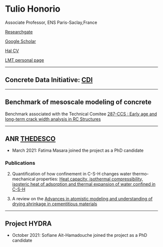 # Tulio Honorio

Associate Professor, ENS Paris-Saclay,France 

[Researchgate](https://www.researchgate.net/profile/Tulio-Honorio)

[Google Scholar](https://www.researchgate.net/profile/Tulio-Honorio)

[Hal CV](https://cv.archives-ouvertes.fr/tulio-honorio)

[LMT personal page](https://w3.lmt.ens-cachan.fr/site/php_perso/perso_page_lmt.php?nom=HONORIO&secteur=3)

_____________________________________________

## Concrete Data Initiative: [CDI](https://github.com/tuliohf/cdi)
 

_____________________________________________
## Benchmark of mesoscale modeling of concrete 

Benchmark associated with the Technical Comitee [287-CCS : Early age and long-term crack width analysis in RC Structures](https://www.rilem.net/groupe/287-ccs-early-age-and-long-term-crack-width-analysis-in-rc-structures-390)

_____________________________________________
## ANR [THEDESCO](https://anr.fr/Projet-ANR-19-CE22-0004)

-  March 2021: Fatima Masara joined the project as a PhD candidate

### Publications

2. Quantification of how confinement in C-S-H changes water thermo-mechanical properties: [Heat capacity, isothermal compressibility, isosteric heat of adsorption and thermal expansion of water confined in C-S-H](https://www.sciencedirect.com/science/article/pii/S2666549221000128)

1. A review on the [Advances in atomistic modeling and understanding of drying shrinkage in cementitious materials](https://www.sciencedirect.com/science/article/abs/pii/S000888462100185X?via%3Dihub)

_____________________________________________
## Project HYDRA

-  October 2021: Sofiane Ait-Hamadouche joined the project as a PhD candidate


 
